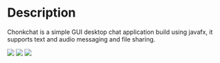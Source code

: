 # Description
Chonkchat is a simple GUI desktop chat application build using javafx, it supports text and audio messaging and file sharing.

<img src=https://i.postimg.cc/GhWqY32s/chat-view-1.png>

<img src=https://i.postimg.cc/wMtQynYV/chat-view-2.png>

<img src=https://i.postimg.cc/Jn3LwY2p/terminal-view.png>
